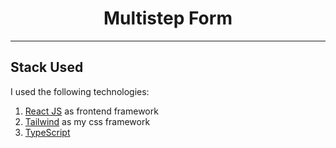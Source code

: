 <h1 align="center">
  Multistep Form
</h1>

---

## Stack Used

I used the following technologies:

1. [React JS](https://react.dev/) as frontend framework
2. [Tailwind](https://tailwindcss.com/) as my css framework
3. [TypeScript](https://www.typescriptlang.org/)
